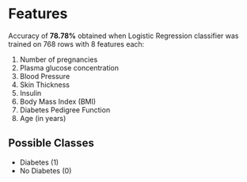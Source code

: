 # Features

Accuracy of **78.78%** obtained when Logistic Regression classifier was trained on 768 rows with 8 features each:

1. Number of pregnancies
2. Plasma glucose concentration
3. Blood Pressure
4. Skin Thickness
5. Insulin
6. Body Mass Index (BMI)
7. Diabetes Pedigree Function
8. Age (in years)

## Possible Classes

- Diabetes (1)
- No Diabetes (0)